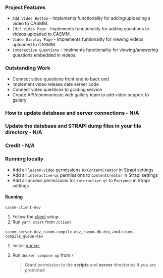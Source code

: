 ### Project Features
* `Add Video Button` - Implements functionality for adding/uploading a video to CASMM.
* `Edit Video Page` - Implements functionality for adding questions to videos uploaded to CASMM.
* `Video Display Page` - Implements funtionality for viewing videos uploaded to CASMM.
* `Interactive Questions` - Implments functionality for viewing/answering questions embedded in videos.

### Outstanding Work
* Connect video questions front end to back end
* Implement video release date server code
* Connect video questions to grading service
* Create API/communicate with gallery team to add video support to gallery

### How to update database and server connections - N/A
### Update the database and STRAPI dump files in your file directory - N/A
### Credit - N/A

### Running locally 
* Add all `lesson-video` permissions to `ContentCreator` in Strapi settings
* Add all `interactive-qs` permissions to `ContentCreator` in Strapi settings
* Add all access permissions for `interactive-qs` to `Everyone` in Strapi settings

#### Running

`casmm-client-dev`

1. Follow the [client](/client#setup) setup
2. Run `yarn start` from `/client`

`casmm-server-dev`, `casmm-compile-dev`, `casmm-db-dev`, and `casmm-compile_queue-dev`

1. Install [docker](https://docs.docker.com/get-docker/)

2. Run `docker compose up` from `/`

   > Grant permission to the **scripts** and **server** directories if you are prompted
